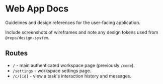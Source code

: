 # Web App Docs

Guidelines and design references for the user-facing application.

Include screenshots of wireframes and note any design tokens used from `@repo/design-system`.

## Routes

- `/` - main authenticated workspace page (previously `/code`).
- `/settings` - workspace settings page.
- `/c/[id]` - view a task's interaction history and messages.
